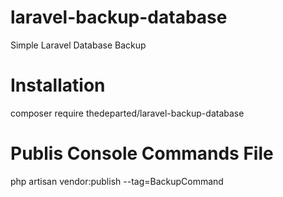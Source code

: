 # laravel-backup-database
Simple Laravel Database Backup

# Installation

composer require thedeparted/laravel-backup-database

# Publis Console Commands File

php artisan vendor:publish --tag=BackupCommand

